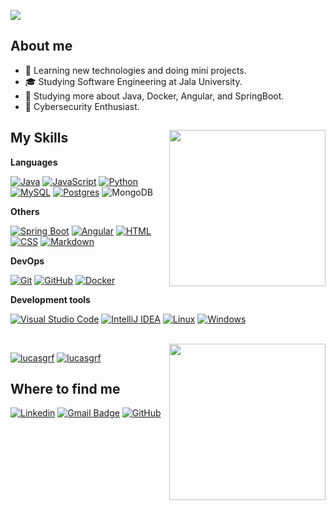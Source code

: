 ![](https://komarev.com/ghpvc/?username=Lucasgrf&color=006bed) 

## About me

- 🤔 Learning new technologies and doing mini projects.
- 🎓 Studying Software Engineering at Jala University.
- 🌱 Studying more about Java, Docker, Angular, and SpringBoot.
- 🩻 Cybersecurity Enthusiast.

## My Skills <img align="right" width="250" height="250" src="https://media.tenor.com/lO6HqZ3I2dIAAAAi/e.gif">

**Languages**

[![Java](https://img.shields.io/badge/Java-%23ED8B00.svg?logo=openjdk&logoColor=white)](#)
[![JavaScript](https://img.shields.io/badge/JavaScript-F7DF1E?logo=javascript&logoColor=000)](#)
[![Python](https://img.shields.io/badge/Python-3776AB?logo=python&logoColor=fff)](#)
[![MySQL](https://img.shields.io/badge/MySQL-4479A1?logo=mysql&logoColor=fff)](#)
[![Postgres](https://img.shields.io/badge/Postgres-%23316192.svg?logo=postgresql&logoColor=white)](#)
![MongoDB](https://img.shields.io/badge/MongoDB-%234ea94b.svg?logo=mongodb&logoColor=white)

**Others**

[![Spring Boot](https://img.shields.io/badge/Spring%20Boot-6DB33F?logo=springboot&logoColor=fff)](#)
[![Angular](https://img.shields.io/badge/Angular-%23DD0031.svg?logo=angular&logoColor=white)](#)
[![HTML](https://img.shields.io/badge/HTML-%23E34F26.svg?logo=html5&logoColor=white)](#)
[![CSS](https://img.shields.io/badge/CSS-1572B6?logo=css3&logoColor=fff)](#)
[![Markdown](https://img.shields.io/badge/Markdown-%23000000.svg?logo=markdown&logoColor=white)](#)

**DevOps**

[![Git](https://img.shields.io/badge/Git-F05032?logo=git&logoColor=fff)](#)
[![GitHub](https://img.shields.io/badge/GitHub-%23121011.svg?logo=github&logoColor=white)](#)
[![Docker](https://img.shields.io/badge/Docker-2496ED?logo=docker&logoColor=fff)](#)

**Development tools**

[![Visual Studio Code](https://custom-icon-badges.demolab.com/badge/Visual%20Studio%20Code-0078d7.svg?logo=vsc&logoColor=white)](#)
[![IntelliJ IDEA](https://img.shields.io/badge/IntelliJIDEA-000000.svg?logo=intellij-idea&logoColor=white)](#)
[![Linux](https://img.shields.io/badge/Linux-FCC624?logo=linux&logoColor=black)](#)
[![Windows](https://custom-icon-badges.demolab.com/badge/Windows-0078D6?logo=windows11&logoColor=white)](#)

<br/><img align="right" width="250" height="250" src="https://media.tenor.com/D4JUqaLLgeoAAAAi/one-piece-pixel.gif">

[![lucasgrf](https://github-readme-stats.vercel.app/api?username=lucasgrf&theme=dark)](https://github.com/anuraghazra/github-readme-stats)
[![lucasgrf](https://github-readme-stats.vercel.app/api/top-langs/?username=lucasgrf&hide=html&layout=compact&theme=dark)](https://github.com/anuraghazra/github-readme-stats)

## Where to find me

[![Linkedin](https://img.shields.io/badge/-Lucasgrf-blue?style=flat-square&logo=Linkedin&logoColor=white&link=https://www.linkedin.com/in/lucasgrf)](https://www.linkedin.com/in/lucasgrf)
[![Gmail Badge](https://img.shields.io/badge/-lucasgabrielrf.contato@gmail.com-006bed?style=flat-square&logo=Gmail&logoColor=white&link=mailto:lucasgabrielrf.contato@gmail.com)](mailto:lucasgabrielrf.contato@gmail.com)
[![GitHub](https://img.shields.io/github/followers/Lucasgrf?label=follow&style=social)](https://github.com/Lucasgrf)
